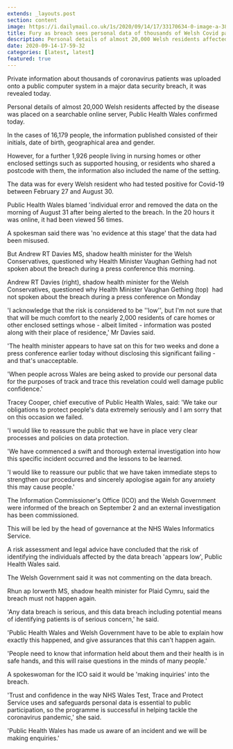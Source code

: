 ```yaml
---
extends: _layouts.post
section: content
image: https://i.dailymail.co.uk/1s/2020/09/14/17/33170634-0-image-a-38_1600101073639.jpg 
title: Fury as breach sees personal data of thousands of Welsh Covid patients uploaded to public computer 
description: Personal details of almost 20,000 Welsh residents affected by the disease was placed on a searchable online server, Public Health Wales confirmed today. 
date: 2020-09-14-17-59-32 
categories: [latest, latest] 
featured: true 
--- 
```

Private information about thousands of coronavirus patients was uploaded onto a public computer system in a major data security breach, it was revealed today.

Personal details of almost 20,000 Welsh residents affected by the disease was placed on a searchable online server, Public Health Wales confirmed today.

In the cases of 16,179 people, the information published consisted of their initials, date of birth, geographical area and gender.

However, for a further 1,926 people living in nursing homes or other enclosed settings such as supported housing, or residents who shared a postcode with them, the information also included the name of the setting.

The data was for every Welsh resident who had tested positive for Covid-19 between February 27 and August 30.

Public Health Wales blamed 'individual error and removed the data on the morning of August 31 after being alerted to the breach. In the 20 hours it was online, it had been viewed 56 times.

A spokesman said there was 'no evidence at this stage' that the data had been misused.

But Andrew RT Davies MS, shadow health minister for the Welsh Conservatives, questioned why Health Minister Vaughan Gething had not spoken about the breach during a press conference this morning.



Andrew RT Davies (right), shadow health minister for the Welsh Conservatives, questioned why Health Minister Vaughan Gething (top)  had not spoken about the breach during a press conference on Monday

'I acknowledge that the risk is considered to be ''low'', but I'm not sure that that will be much comfort to the nearly 2,000 residents of care homes or other enclosed settings whose - albeit limited - information was posted along with their place of residence,' Mr Davies said.

'The health minister appears to have sat on this for two weeks and done a press conference earlier today without disclosing this significant failing - and that's unacceptable.

'When people across Wales are being asked to provide our personal data for the purposes of track and trace this revelation could well damage public confidence.'

Tracey Cooper, chief executive of Public Health Wales, said: 'We take our obligations to protect people's data extremely seriously and I am sorry that on this occasion we failed.

'I would like to reassure the public that we have in place very clear processes and policies on data protection.

'We have commenced a swift and thorough external investigation into how this specific incident occurred and the lessons to be learned.

'I would like to reassure our public that we have taken immediate steps to strengthen our procedures and sincerely apologise again for any anxiety this may cause people.'

The Information Commissioner's Office (ICO) and the Welsh Government were informed of the breach on September 2 and an external investigation has been commissioned.

This will be led by the head of governance at the NHS Wales Informatics Service.

A risk assessment and legal advice have concluded that the risk of identifying the individuals affected by the data breach 'appears low', Public Health Wales said.

The Welsh Government said it was not commenting on the data breach.

Rhun ap Iorwerth MS, shadow health minister for Plaid Cymru, said the breach must not happen again.

'Any data breach is serious, and this data breach including potential means of identifying patients is of serious concern,' he said.

'Public Health Wales and Welsh Government have to be able to explain how exactly this happened, and give assurances that this can't happen again.

'People need to know that information held about them and their health is in safe hands, and this will raise questions in the minds of many people.'

A spokeswoman for the ICO said it would be 'making inquiries' into the breach.

'Trust and confidence in the way NHS Wales Test, Trace and Protect Service uses and safeguards personal data is essential to public participation, so the programme is successful in helping tackle the coronavirus pandemic,' she said.

'Public Health Wales has made us aware of an incident and we will be making enquiries.'

